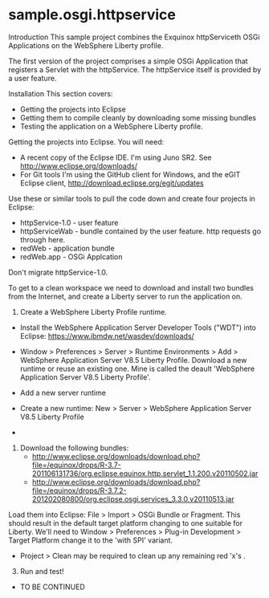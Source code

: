 sample.osgi.httpservice
=======================

Introduction
This sample project combines the Exquinox httpServiceth OSGi Applications on the WebSphere Liberty profile. 

The first version of the project comprises a simple OSGi Application that registers a Servlet with the httpService. The httpService itself is provided by a user feature.

Installation
This section covers: 
- Getting the projects into Eclipse
- Getting them to compile cleanly by downloading some missing bundles
- Testing the application on a WebSphere Liberty profile. 

Getting the projects into Eclipse. 
You will need:
- A recent copy of the Eclipse IDE. I'm using Juno SR2. See http://www.eclipse.org/downloads/
- For Git tools I'm using the GitHub client for Windows, and the eGIT Eclipse client, http://download.eclipse.org/egit/updates

Use these or similar tools to pull the code down and create four projects in Eclipse:
- httpService-1.0 - user feature
- httpServiceWab  - bundle contained by the user feature. http requests go through here. 
- redWeb          - application bundle
- redWeb.app      - OSGi Applcation

Don't migrate httpService-1.0. 

To get to a clean workspace we need to download and install two bundles from the Internet, and create a Liberty server to run the application on. 

1. Create a WebSphere Liberty Profile runtime. 
- Install the WebSphere Application Server Developer Tools ("WDT") into Eclipse: https://www.ibmdw.net/wasdev/downloads/
- Window > Preferences > Server > Runtime Environments > Add > WebSphere Application Server V8.5 Liberty Profile. 
  Download a new runtime or reuse an existing one. Mine is called the deault 'WebSphere Application Server V8.5 Liberty Profile'. 



- Add a new server runtime
- Create a new runtime: New > Server > WebSphere Application Server V8.5 Liberty Profile
- 
1. Download the following bundles:
   - http://www.eclipse.org/downloads/download.php?file=/equinox/drops/R-3.7-201106131736/org.eclipse.equinox.http.servlet_1.1.200.v20110502.jar
   - http://www.eclipse.org/downloads/download.php?file=/equinox/drops/R-3.7.2-201202080800/org.eclipse.osgi.services_3.3.0.v20110513.jar

Load them into Eclipse: File > Import > OSGi Bundle or Fragment. This should result in the default target platform changing to one suitable for Liberty. 
We'll need to Window > Preferences > Plug-in Development > Target Platform change it to the 'with SPI' variant. 



- Project > Clean may be required to clean up any remaining red 'x's . 

3. Run and test!
- TO BE CONTINUED
